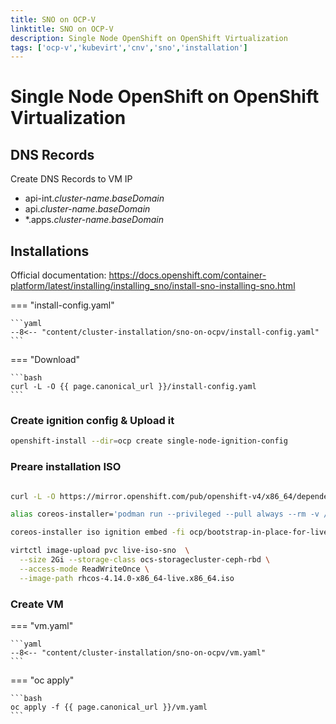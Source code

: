 ```yaml
---
title: SNO on OCP-V
linktitle: SNO on OCP-V
description: Single Node OpenShift on OpenShift Virtualization
tags: ['ocp-v','kubevirt','cnv','sno','installation']
---
```


# Single Node OpenShift on OpenShift Virtualization

## DNS Records

Create DNS Records to VM IP

* api-int.*cluster-name*.*baseDomain*
* api.*cluster-name*.*baseDomain*
* \*.apps.*cluster-name*.*baseDomain*

## Installations

Official documentation: <https://docs.openshift.com/container-platform/latest/installing/installing_sno/install-sno-installing-sno.html>

=== "install-config.yaml"

    ```yaml
    --8<-- "content/cluster-installation/sno-on-ocpv/install-config.yaml"
    ```

=== "Download"

    ```bash
    curl -L -O {{ page.canonical_url }}/install-config.yaml
    ```

### Create ignition config & Upload it

```bash
openshift-install --dir=ocp create single-node-ignition-config
```

### Preare installation ISO

```bash

curl -L -O https://mirror.openshift.com/pub/openshift-v4/x86_64/dependencies/rhcos/4.14/4.14.0/rhcos-4.14.0-x86_64-live.x86_64.iso

alias coreos-installer='podman run --privileged --pull always --rm -v /dev:/dev -v /run/udev:/run/udev -v $PWD:/data -w /data quay.io/coreos/coreos-installer:release'

coreos-installer iso ignition embed -fi ocp/bootstrap-in-place-for-live-iso.ign rhcos-4.14.0-x86_64-live.x86_64.iso

virtctl image-upload pvc live-iso-sno  \
  --size 2Gi --storage-class ocs-storagecluster-ceph-rbd \
  --access-mode ReadWriteOnce \
  --image-path rhcos-4.14.0-x86_64-live.x86_64.iso

```

### Create VM

=== "vm.yaml"

    ```yaml
    --8<-- "content/cluster-installation/sno-on-ocpv/vm.yaml"
    ```

=== "oc apply"

    ```bash
    oc apply -f {{ page.canonical_url }}/vm.yaml
    ```

